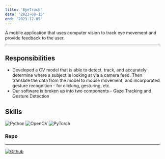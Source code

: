 ```yaml
---
title: 'EyeTrack'
date: '2023-08-15'
end: '2023-12-05'
---
```

A mobile application that uses computer vision to track eye movement and provide feedback to the user.


---

## Responsibilities

- Developed a CV model that is able to detect, track, and accurately determine where a subject is looking at via a camera feed. Then translate the data from the model to mouse movement, and incorporated gesture recognition - for clicking, gesturing, etc.
- Our software is broken up into two components - Gaze Tracking and Gesture Detection

## Skills

![Python][Python]
![OpenCV][OpenCV]
![PyTorch][PyTorch]


### Repo
---
[![Github](https://skillicons.dev/icons?i=github)](https://github.com/svntii/eyeTrack)


[OpenCV]: https://img.shields.io/badge/opencv-%23white.svg?style=for-the-badge&logo=opencv&logoColor=white
[Python]: https://img.shields.io/badge/Python-3776AB?style=for-the-badge&logo=python&logoColor=white
[PyTorch]: https://img.shields.io/badge/PyTorch-%23EE4C2C.svg?style=for-the-badge&logo=PyTorch&logoColor=white

